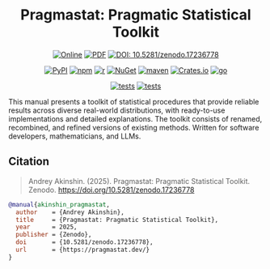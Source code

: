 <div align="center">

# Pragmastat: Pragmatic Statistical Toolkit

[![Online](https://img.shields.io/github/v/release/AndreyAkinshin/pragmastat?label=online&color=0072B2)](https://pragmastat.dev)
[![PDF](https://img.shields.io/github/v/release/AndreyAkinshin/pragmastat?label=pdf&color=0072B2)](https://pragmastat.dev/pragmastat.pdf)
[![DOI: 10.5281/zenodo.17236778](https://zenodo.org/badge/doi/10.5281/zenodo.17236778.svg?color=0072B2)](https://doi.org/10.5281/zenodo.17236778)

[![PyPI](https://img.shields.io/pypi/v/pragmastat?color=009E73)](https://pypi.org/project/pragmastat/)
[![npm](https://img.shields.io/npm/v/pragmastat?color=009E73)](https://www.npmjs.com/package/pragmastat)
[![r](https://img.shields.io/github/v/release/AndreyAkinshin/pragmastat?display_name=tag&label=r&color=009E73)](https://pragmastat.dev/#r)
[![NuGet](https://img.shields.io/nuget/v/Pragmastat?color=009E73)](https://www.nuget.org/packages/Pragmastat/)
[![maven](https://img.shields.io/maven-central/v/dev.pragmastat/pragmastat?label=maven&color=009E73)](https://central.sonatype.com/artifact/dev.pragmastat/pragmastat)
[![Crates.io](https://img.shields.io/crates/v/pragmastat.svg?color=009E73)](https://crates.io/crates/pragmastat)
[![go](https://img.shields.io/github/v/release/AndreyAkinshin/pragmastat?display_name=tag&label=go&color=009E73)](https://pkg.go.dev/github.com/AndreyAkinshin/pragmastat/go/v3)

[![tests](https://img.shields.io/badge/tests-CC79A7)](./tests)
[![tests](https://img.shields.io/badge/simulations-CC79A7)](./sim)

</div>

This manual presents a toolkit of statistical procedures that
  provide reliable results across diverse real-world distributions,
  with ready-to-use implementations and detailed explanations.
The toolkit consists of renamed, recombined, and refined versions of existing methods.
Written for software developers, mathematicians, and LLMs.

## Citation

> Andrey Akinshin. (2025). Pragmastat: Pragmatic Statistical Toolkit. Zenodo. https://doi.org/10.5281/zenodo.17236778

```bib
@manual{akinshin_pragmastat,
  author    = {Andrey Akinshin},
  title     = {Pragmastat: Pragmatic Statistical Toolkit},
  year      = 2025,
  publisher = {Zenodo},
  doi       = {10.5281/zenodo.17236778},
  url       = {https://pragmastat.dev/}
}
```